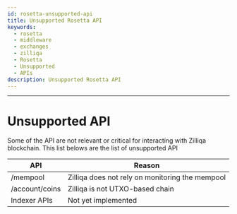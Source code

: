 ```yaml
---
id: rosetta-unsupported-api
title: Unsupported Rosetta API
keywords:
  - rosetta
  - middleware
  - exchanges
  - zilliqa
  - Rosetta
  - Unsupported
  - APIs
description: Unsupported Rosetta API
---
```


---

# Unsupported API

Some of the API are not relevant or critical for interacting with Zilliqa blockchain. This list belows are the list of unsupported API

| API            | Reason                          |
| -------------- | ------------------------------- |
| /mempool       | Zilliqa does not rely on monitoring the mempool |
| /account/coins | Zilliqa is not UTXO-based chain |
| Indexer APIs   | Not yet implemented             |
